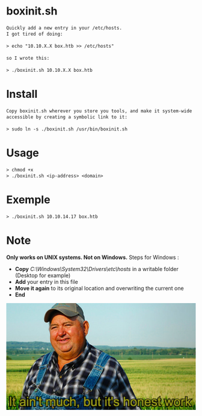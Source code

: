 # boxinit.sh
	Quickly add a new entry in your /etc/hosts.
	I got tired of doing:
	
	> echo "10.10.X.X box.htb >> /etc/hosts"
	
	so I wrote this:
	
	> ./boxinit.sh 10.10.X.X box.htb

# Install
	Copy boxinit.sh wherever you store you tools, and make it system-wide accessible by creating a symbolic link to it:

	> sudo ln -s ./boxinit.sh /usr/bin/boxinit.sh

# Usage
	> chmod +x
	> ./boxinit.sh <ip-address> <domain>

# Exemple
	> ./boxinit.sh 10.10.14.17 box.htb

# Note
**Only works on UNIX systems.
Not on Windows.**
Steps for Windows :
- **Copy** *C:\Windows\System32\Drivers\etc\hosts* in a writable folder (Desktop for example)
- **Add** your entry in this file
- **Move it again** to its original location and overwriting the current one
- **End** 

![It ain't much, but it's honest work](meme.jpg)
